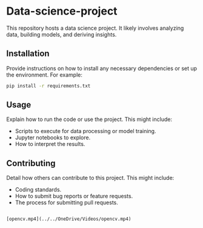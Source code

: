 # Data-science-project

This repository hosts a data science project. It likely involves analyzing data, building models, and deriving insights.

## Installation

Provide instructions on how to install any necessary dependencies or set up the environment. For example:

```bash
pip install -r requirements.txt
```

## Usage

Explain how to run the code or use the project. This might include:

- Scripts to execute for data processing or model training.
- Jupyter notebooks to explore.
- How to interpret the results.

## Contributing

Detail how others can contribute to this project. This might include:

- Coding standards.
- How to submit bug reports or feature requests.
- The process for submitting pull requests.
```

[opencv.mp4](../../OneDrive/Videos/opencv.mp4)